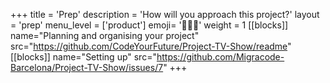 +++
title = 'Prep'
description = 'How will you approach this project?'
layout = 'prep'
menu_level = ['product']
emoji= '🧑🏿‍💻'
weight = 1
[[blocks]]
name="Planning and organising your project"
src="https://github.com/CodeYourFuture/Project-TV-Show/readme"
[[blocks]]
name="Setting up"
src="https://github.com/Migracode-Barcelona/Project-TV-Show/issues/7"
+++
